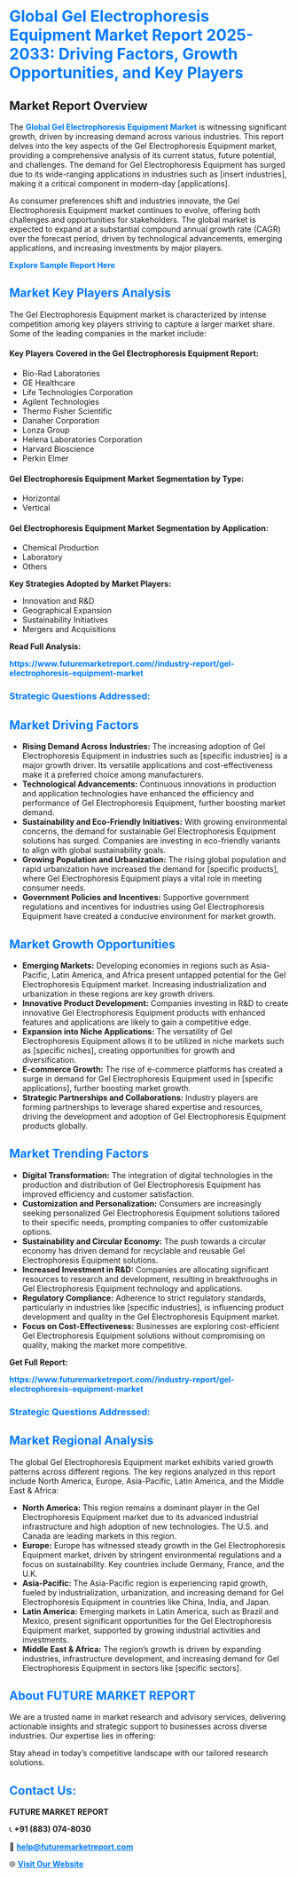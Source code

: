 <h1 style="color: #007BFF;">Global Gel Electrophoresis Equipment Market Report 2025-2033: Driving Factors, Growth Opportunities, and Key Players</h1>

<section id="overview">
<h2>Market Report Overview</h2>
<p>The <a href="https://www.futuremarketreport.com//industry-report/gel-electrophoresis-equipment-market" style="color: #007BFF; text-decoration: none;"><strong>Global Gel Electrophoresis Equipment Market</strong></a> is witnessing significant growth, driven by increasing demand across various industries. This report delves into the key aspects of the Gel Electrophoresis Equipment market, providing a comprehensive analysis of its current status, future potential, and challenges. The demand for Gel Electrophoresis Equipment has surged due to its wide-ranging applications in industries such as [insert industries], making it a critical component in modern-day [applications].</p>
<p>As consumer preferences shift and industries innovate, the Gel Electrophoresis Equipment market continues to evolve, offering both challenges and opportunities for stakeholders. The global market is expected to expand at a substantial compound annual growth rate (CAGR) over the forecast period, driven by technological advancements, emerging applications, and increasing investments by major players.</p>
</section>

<section id="overview">
<p><a href="https://www.futuremarketreport.com//request-sample/reportId=82926" style="color: #007BFF; text-decoration: none;"><strong>Explore Sample Report Here</strong></a></p>
</section>

<section id="key-players">
<h2 style="color: #007BFF;">Market Key Players Analysis</h2>
<p>The Gel Electrophoresis Equipment market is characterized by intense competition among key players striving to capture a larger market share. Some of the leading companies in the market include:</p>
<h4>Key Players Covered in the Gel Electrophoresis Equipment Report:</h4>
<ul><li>Bio-Rad Laboratories</li><li>GE Healthcare</li><li>Life Technologies Corporation</li><li>Agilent Technologies</li><li>Thermo Fisher Scientific</li><li>Danaher Corporation</li><li>Lonza Group</li><li>Helena Laboratories Corporation</li><li>Harvard Bioscience</li><li>Perkin Elmer</li></ul>
<h4>Gel Electrophoresis Equipment Market Segmentation by Type:</h4>
<ul><li>Horizontal</li><li>Vertical</li></ul>

<h4>Gel Electrophoresis Equipment Market Segmentation by Application:</h4>
<ul><li>Chemical Production</li><li>Laboratory</li><li>Others</li></ul>
<p><strong>Key Strategies Adopted by Market Players:</strong></p>
<ul>
<li>Innovation and R&D</li>
<li>Geographical Expansion</li>
<li>Sustainability Initiatives</li>
<li>Mergers and Acquisitions</li>
</ul>
</section>

<section>
<p><strong>Read Full Analysis: </strong></p><a href="https://www.futuremarketreport.com//industry-report/gel-electrophoresis-equipment-market" style="color: #007BFF; text-decoration: none;"><strong>https://www.futuremarketreport.com//industry-report/gel-electrophoresis-equipment-market</strong></a>
<h3 style="color: #007BFF;">Strategic Questions Addressed:</h3>
</section>

<section id="driving-factors">
<h2 style="color: #007BFF;">Market Driving Factors</h2>
<ul>
<li><strong>Rising Demand Across Industries:</strong> The increasing adoption of Gel Electrophoresis Equipment in industries such as [specific industries] is a major growth driver. Its versatile applications and cost-effectiveness make it a preferred choice among manufacturers.</li>
<li><strong>Technological Advancements:</strong> Continuous innovations in production and application technologies have enhanced the efficiency and performance of Gel Electrophoresis Equipment, further boosting market demand.</li>
<li><strong>Sustainability and Eco-Friendly Initiatives:</strong> With growing environmental concerns, the demand for sustainable Gel Electrophoresis Equipment solutions has surged. Companies are investing in eco-friendly variants to align with global sustainability goals.</li>
<li><strong>Growing Population and Urbanization:</strong> The rising global population and rapid urbanization have increased the demand for [specific products], where Gel Electrophoresis Equipment plays a vital role in meeting consumer needs.</li>
<li><strong>Government Policies and Incentives:</strong> Supportive government regulations and incentives for industries using Gel Electrophoresis Equipment have created a conducive environment for market growth.</li>
</ul>
</section>

<section id="growth-opportunities">
<h2 style="color: #007BFF;">Market Growth Opportunities</h2>
<ul>
<li><strong>Emerging Markets:</strong> Developing economies in regions such as Asia-Pacific, Latin America, and Africa present untapped potential for the Gel Electrophoresis Equipment market. Increasing industrialization and urbanization in these regions are key growth drivers.</li>
<li><strong>Innovative Product Development:</strong> Companies investing in R&D to create innovative Gel Electrophoresis Equipment products with enhanced features and applications are likely to gain a competitive edge.</li>
<li><strong>Expansion into Niche Applications:</strong> The versatility of Gel Electrophoresis Equipment allows it to be utilized in niche markets such as [specific niches], creating opportunities for growth and diversification.</li>
<li><strong>E-commerce Growth:</strong> The rise of e-commerce platforms has created a surge in demand for Gel Electrophoresis Equipment used in [specific applications], further boosting market growth.</li>
<li><strong>Strategic Partnerships and Collaborations:</strong> Industry players are forming partnerships to leverage shared expertise and resources, driving the development and adoption of Gel Electrophoresis Equipment products globally.</li>
</ul>
</section>

<section id="trending-factors">
<h2 style="color: #007BFF;">Market Trending Factors</h2>
<ul>
<li><strong>Digital Transformation:</strong> The integration of digital technologies in the production and distribution of Gel Electrophoresis Equipment has improved efficiency and customer satisfaction.</li>
<li><strong>Customization and Personalization:</strong> Consumers are increasingly seeking personalized Gel Electrophoresis Equipment solutions tailored to their specific needs, prompting companies to offer customizable options.</li>
<li><strong>Sustainability and Circular Economy:</strong> The push towards a circular economy has driven demand for recyclable and reusable Gel Electrophoresis Equipment solutions.</li>
<li><strong>Increased Investment in R&D:</strong> Companies are allocating significant resources to research and development, resulting in breakthroughs in Gel Electrophoresis Equipment technology and applications.</li>
<li><strong>Regulatory Compliance:</strong> Adherence to strict regulatory standards, particularly in industries like [specific industries], is influencing product development and quality in the Gel Electrophoresis Equipment market.</li>
<li><strong>Focus on Cost-Effectiveness:</strong> Businesses are exploring cost-efficient Gel Electrophoresis Equipment solutions without compromising on quality, making the market more competitive.</li>
</ul>
</section>

<section>
<p><strong>Get Full Report: </strong></p><a href="https://www.futuremarketreport.com//industry-report/gel-electrophoresis-equipment-market" style="color: #007BFF; text-decoration: none;"><strong>https://www.futuremarketreport.com//industry-report/gel-electrophoresis-equipment-market</strong></a>
<h3 style="color: #007BFF;">Strategic Questions Addressed:</h3>
</section>


<section id="regional-analysis">
<h2 style="color: #007BFF;">Market Regional Analysis</h2>
<p>The global Gel Electrophoresis Equipment market exhibits varied growth patterns across different regions. The key regions analyzed in this report include North America, Europe, Asia-Pacific, Latin America, and the Middle East & Africa:</p>
<ul>
<li><strong>North America:</strong> This region remains a dominant player in the Gel Electrophoresis Equipment market due to its advanced industrial infrastructure and high adoption of new technologies. The U.S. and Canada are leading markets in this region.</li>
<li><strong>Europe:</strong> Europe has witnessed steady growth in the Gel Electrophoresis Equipment market, driven by stringent environmental regulations and a focus on sustainability. Key countries include Germany, France, and the U.K.</li>
<li><strong>Asia-Pacific:</strong> The Asia-Pacific region is experiencing rapid growth, fueled by industrialization, urbanization, and increasing demand for Gel Electrophoresis Equipment in countries like China, India, and Japan.</li>
<li><strong>Latin America:</strong> Emerging markets in Latin America, such as Brazil and Mexico, present significant opportunities for the Gel Electrophoresis Equipment market, supported by growing industrial activities and investments.</li>
<li><strong>Middle East & Africa:</strong> The region’s growth is driven by expanding industries, infrastructure development, and increasing demand for Gel Electrophoresis Equipment in sectors like [specific sectors].</li>
</ul>
</section>

<footer>
<h2 style="color: #007BFF;">About FUTURE MARKET REPORT</h2>
<p>We are a trusted name in market research and advisory services, delivering actionable insights and strategic support to businesses across diverse industries. Our expertise lies in offering:</p>

<p>Stay ahead in today’s competitive landscape with our tailored research solutions.</p>

<h2 style="color: #007BFF;">Contact Us:</h2>
<p><strong>FUTURE MARKET REPORT</strong></p>
<p>📞 <strong>+91 (883) 074-8030</strong></p>
<p>📧 <strong><a href="mailto:help@futuremarketreport.com" style="color: #007BFF;">help@futuremarketreport.com</a></strong></p>
<p>🌐 <strong><a href="https://www.futuremarketreport.com/" style="color: #007BFF;">Visit Our Website</a></strong></p>
</footer>